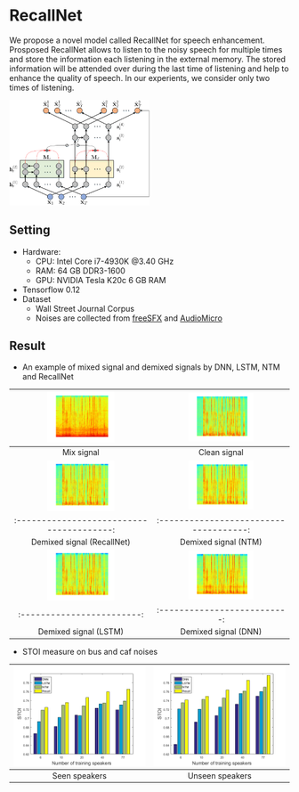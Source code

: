 # RecallNet
We propose a novel model called RecallNet for speech enhancement.
Prosposed RecallNet allows to listen to the noisy speech for multiple times and store the information each listening in the external memory.
The stored information will be attended over during the last time of listening and help to enhance the quality of speech.
In our experients, we consider only two times of listening. 

<img src="Others/RecallNet.png" width="50%">

## Setting
- Hardware:
	- CPU: Intel Core i7-4930K @3.40 GHz
	- RAM: 64 GB DDR3-1600
	- GPU: NVIDIA Tesla K20c 6 GB RAM
- Tensorflow 0.12
- Dataset
	- Wall Street Journal Corpus
	- Noises are collected from [freeSFX](http://www.freesfx.co.uk/soundeffects/) and [AudioMicro](http://www.audiomicro.com/free-sound-effects)

## Result
- An example of mixed signal and demixed signals by DNN, LSTM, NTM and RecallNet

|<img src="Others/mix.png" width="50%">|<img src="Others/clean.png" width="50%">|
|:------------------------------------:|:--------------------------------------:|
|Mix signal                            |Clean signal                            |
|<img src="Others/recall.png" width="50%">|<img src="Others/NTM.png" width="50%">|
|:---------------------------------------:|:------------------------------------:|
|Demixed signal (RecallNet)               |Demixed signal (NTM)                  |
|<img src="Others/LSTM.png" width="50%">|<img src="Others/DNN.png" width="50%">|
|:------------------------:|:--------------------------:|
|Demixed signal (LSTM)     |Demixed signal (DNN)        |

- STOI measure on bus and caf noises

|<img src="Others/stoi1.png">|<img src="Others/stoi2.png">|
|:------------------------:|:--------------------------:|
|Seen speakers             |Unseen speakers             |

